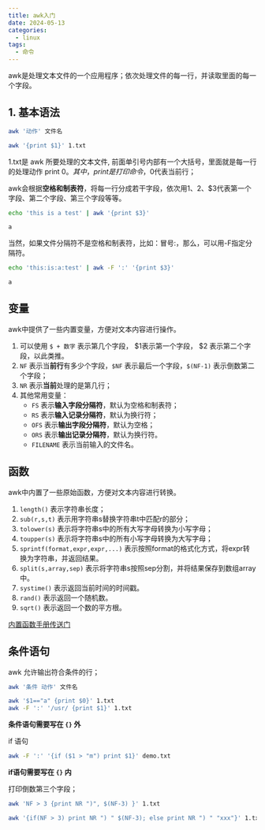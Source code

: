 ```yaml
---
title: awk入门
date: 2024-05-13
categories:
  - linux
tags:
  - 命令
---
```


awk是处理文本文件的一个应用程序；依次处理文件的每一行，并读取里面的每一个字段。

<!-- more -->

## 1. 基本语法

```bash
awk '动作' 文件名

awk '{print $1}' 1.txt
```

1.txt是 awk 所要处理的文本文件, 前面单引号内部有一个大括号，里面就是每一行的处理动作 print $0。其中，print是打印命令，$0代表当前行；

awk会根据**空格和制表符**，将每一行分成若干字段，依次用$1、$2、$3代表第一个字段、第二个字段、第三个字段等等。

```bash
echo 'this is a test' | awk '{print $3}'

a
```

当然，如果文件分隔符不是空格和制表符，比如：冒号:，那么，可以用-F指定分隔符。

```bash
echo 'this:is:a:test' | awk -F ':' '{print $3}'

a
```


## 变量

awk中提供了一些内置变量，方便对文本内容进行操作。

1. 可以使用 `$ + 数字` 表示第几个字段， $1表示第一个字段， $2 表示第二个字段，以此类推。
2. `NF` 表示当**前行**有多少个字段，`$NF` 表示最后一个字段，`$(NF-1)` 表示倒数第二个字段；
3. `NR` 表示**当前**处理的是第几行；
4. 其他常用变量：
   - `FS` 表示**输入字段分隔符**，默认为空格和制表符；
   - `RS` 表示**输入记录分隔符**，默认为换行符；
   - `OFS` 表示**输出字段分隔符**，默认为空格；
   - `ORS` 表示**输出记录分隔符**，默认为换行符。
   - `FILENAME` 表示当前输入的文件名。

## 函数

awk中内置了一些原始函数，方便对文本内容进行转换。

1. `length()` 表示字符串长度；
2. `sub(r,s,t)` 表示用字符串s替换字符串t中匹配r的部分；
3. `tolower(s)` 表示将字符串s中的所有大写字母转换为小写字母；
4. `toupper(s)` 表示将字符串s中的所有小写字母转换为大写字母；
5. `sprintf(format,expr,expr,...)` 表示按照format的格式化方式，将expr转换为字符串，并返回结果。
6. `split(s,array,sep)` 表示将字符串s按照sep分割，并将结果保存到数组array中。
7. `systime()` 表示返回当前时间的时间戳。
8. `rand()` 表示返回一个随机数。
9. `sqrt()` 表示返回一个数的平方根。

[内置函数手册传送门](https://www.gnu.org/software/gawk/manual/html_node/Built_002din.html#Built_002din)


## 条件语句

awk 允许输出符合条件的行；

```bash
awk '条件 动作' 文件名

awk '$1=="a" {print $0}' 1.txt
awk -F ':' '/usr/ {print $1}' 1.txt
```

**条件语句需要写在 `{}` 外**

if 语句

```bash
awk -F ':' '{if ($1 > "m") print $1}' demo.txt
```

**if语句需要写在 `{}` 内**

打印倒数第三个字段；

```bash
awk 'NF > 3 {print NR ")", $(NF-3) }' 1.txt

awk '{if(NF > 3) print NR ") " $(NF-3); else print NR ") " "xxx"}' 1.txt
```